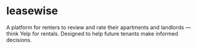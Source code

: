 # leasewise
A platform for renters to review and rate their apartments and landlords — think Yelp for rentals. Designed to help future tenants make informed decisions.
